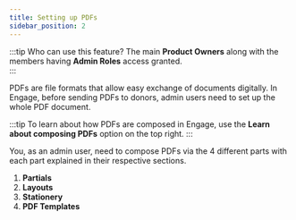 ```yaml
---
title: Setting up PDFs
sidebar_position: 2
---
```


:::tip Who can use this feature?
The main **Product Owners** along with the members having **Admin Roles** access granted.  
:::

PDFs are file formats that allow easy exchange of documents digitally. In Engage, before sending PDFs to donors, admin users need to set up the whole PDF document.

:::tip
To learn about how PDFs are composed in Engage, use the **Learn about composing PDFs** option on the top right.
:::

You, as an admin user, need to compose PDFs via the 4 different parts with each part explained in their respective sections.

1. **Partials**
2. **Layouts**
3. **Stationery** 
4. **PDF Templates**
